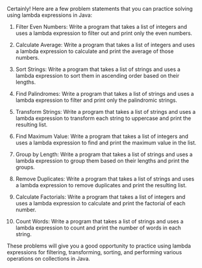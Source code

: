 Certainly! Here are a few problem statements that you can practice solving using lambda expressions in Java:

1. Filter Even Numbers: Write a program that takes a list of integers and uses a lambda expression to filter out and print only the even numbers.

2. Calculate Average: Write a program that takes a list of integers and uses a lambda expression to calculate and print the average of those numbers.

3. Sort Strings: Write a program that takes a list of strings and uses a lambda expression to sort them in ascending order based on their lengths.

4. Find Palindromes: Write a program that takes a list of strings and uses a lambda expression to filter and print only the palindromic strings.

5. Transform Strings: Write a program that takes a list of strings and uses a lambda expression to transform each string to uppercase and print the resulting list.

6. Find Maximum Value: Write a program that takes a list of integers and uses a lambda expression to find and print the maximum value in the list.

7. Group by Length: Write a program that takes a list of strings and uses a lambda expression to group them based on their lengths and print the groups.

8. Remove Duplicates: Write a program that takes a list of strings and uses a lambda expression to remove duplicates and print the resulting list.

9. Calculate Factorials: Write a program that takes a list of integers and uses a lambda expression to calculate and print the factorial of each number.

10. Count Words: Write a program that takes a list of strings and uses a lambda expression to count and print the number of words in each string.

These problems will give you a good opportunity to practice using lambda expressions for filtering, transforming, sorting, and performing various operations on collections in Java.
